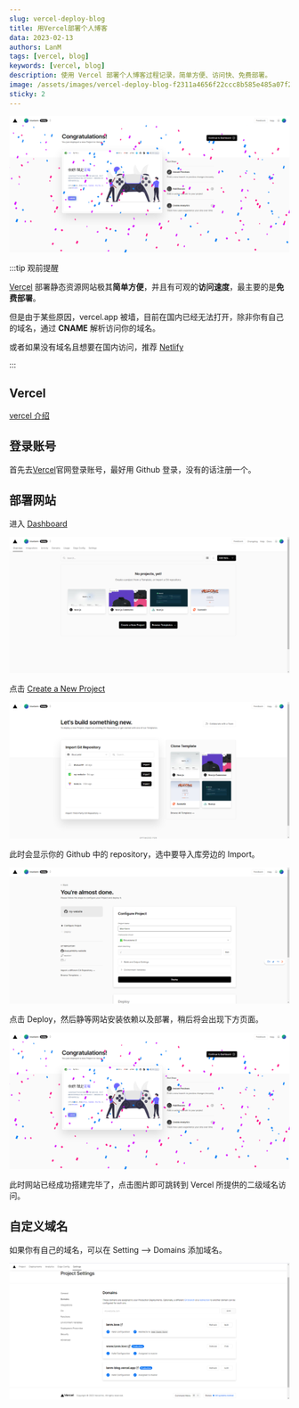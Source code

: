 ```yaml
---
slug: vercel-deploy-blog
title: 用Vercel部署个人博客
data: 2023-02-13
authors: LanM
tags: [vercel, blog]
keywords: [vercel, blog]
description: 使用 Vercel 部署个人博客过程记录，简单方便、访问快、免费部署。
image: /assets/images/vercel-deploy-blog-f2311a4656f22ccc8b585e485a07f237.png
sticky: 2
---
```


![image](./img/vercel-deploy-blog.png)

:::tip 观前提醒

[Vercel](https://vercel.com/) 部署静态资源网站极其**简单方便**，并且有可观的**访问速度**，最主要的是**免费部署**。

但是由于某些原因，vercel.app 被墙，目前在国内已经无法打开，除非你有自己的域名，通过 **CNAME** 解析访问你的域名。

或者如果没有域名且想要在国内访问，推荐 [Netlify](https://app.netlify.com/)

:::

<!-- truncate -->

## Vercel

[vercel 介绍](https://zhuanlan.zhihu.com/p/452654619?utm_id=0)

## 登录账号

首先去[Vercel](https://vercel.com/)官网登录账号，最好用 Github 登录，没有的话注册一个。

## 部署网站

进入 [Dashboard](https://vercel.com/dashboard)

![image](./img/create-vercel.png)

点击 [Create a New Project](https://vercel.com/new)

![image](./img/import-vercel.png)

此时会显示你的 Github 中的 repository，选中要导入库旁边的 Import。

![image](./img/deploy-vercel.png)

点击 Deploy，然后静等网站安装依赖以及部署，稍后将会出现下方页面。

![image](./img/vercel-deploy-blog.png)

此时网站已经成功搭建完毕了，点击图片即可跳转到 Vercel 所提供的二级域名访问。

## 自定义域名

如果你有自己的域名，可以在 Setting --> Domains 添加域名。

![image](./img/domains-vercel.png)

